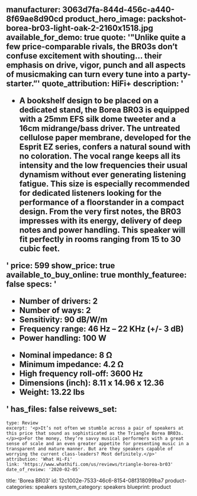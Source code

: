 manufacturer: 3063d7fa-844d-456c-a440-8f69ae8d90cd
product_hero_image: packshot-borea-br03-light-oak-2-2160x1518.jpg
available_for_demo: true
quote: '"Unlike quite a few price-comparable rivals, the BR03s don’t confuse excitement with shouting... their emphasis on drive, vigor, punch and all aspects of musicmaking can turn every tune into a party-starter.”'
quote_attribution: HiFi+
description: '<ul><li>A bookshelf design to be placed on a dedicated stand, the Borea BR03 is equipped with a 25mm EFS silk dome tweeter and a 16cm midrange/bass driver. The untreated cellulose paper membrane, developed for the Esprit EZ series, confers a natural sound with no coloration. The vocal range keeps all its intensity and the low frequencies their usual dynamism without ever generating listening fatigue. This size is especially recommended for dedicated listeners looking for the performance of a floorstander in a compact design. From the very first notes, the BR03 impresses with its energy, delivery of deep notes and power handling. This speaker will fit perfectly in rooms ranging from 15 to 30 cubic feet.</li></ul>'
price: 599
show_price: true
available_to_buy_online: true
monthly_featuree: false
specs: '<ul><li>Number of drivers: 2</li><li>Number of ways: 2</li><li>Sensitivity: 90 dB/W/m</li><li>Frequency range: 46 Hz – 22 KHz (+/- 3 dB)</li><li>Power handling: 100 W</li></ul><ul><li>Nominal impedance: 8 Ω</li><li>Minimum impedance: 4.2 Ω</li><li>High frequency roll-off: 3600 Hz</li><li>Dimensions (inch): 8.11 x 14.96 x 12.36</li><li>Weight: 13.22 lbs</li></ul>'
has_files: false
reivews_set:
  -
    type: Review
    excerpt: '<p>It’s not often we stumble across a pair of speakers at this price that sound as sophisticated as the Triangle Borea BR03s.</p><p>For the money, they’re savvy musical performers with a great sense of scale and an even greater appetite for presenting music in a transparent and mature manner. But are they speakers capable of worrying the current class-leaders? Most definitely.</p>'
    attribution: 'What Hi-Fi'
    link: 'https://www.whathifi.com/us/reviews/triangle-borea-br03'
    date_of_review: '2020-02-05'
title: 'Borea BR03'
id: 12c1002e-7533-46c6-8154-08f318099ba7
product-categories: speakers
system_category: speakers
blueprint: product
